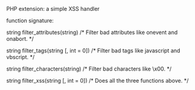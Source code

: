 PHP extension: a simple XSS handler

function signature:


string filter_attributes(string)  /* Filter bad attributes like onevent and onabort. */


string filter_tags(string [, int = 0]) /* Filter bad tags like javascript and vbscript. */


string filter_characters(string) /* Filter bad characters like \x00. */


string filter_xss(string [, int = 0]) /* Does all the three functions above. */
